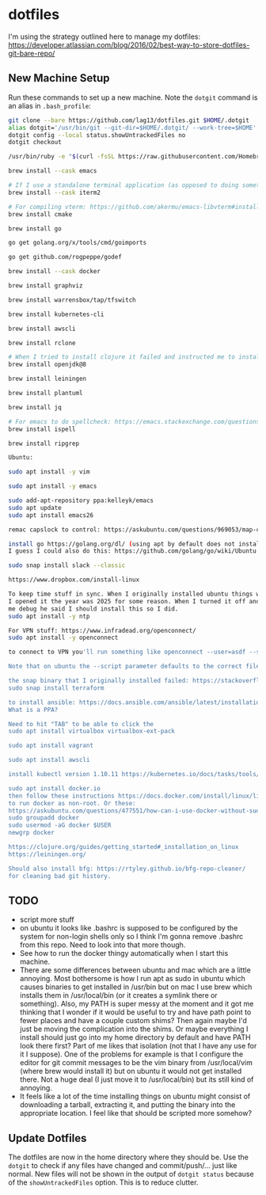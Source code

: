 # dotfiles
I'm using the strategy outlined here to manage my dotfiles:
https://developer.atlassian.com/blog/2016/02/best-way-to-store-dotfiles-git-bare-repo/

## New Machine Setup
Run these commands to set up a new machine. Note the `dotgit` command is an
alias in `.bash_profile`:

```bash
git clone --bare https://github.com/lag13/dotfiles.git $HOME/.dotgit
alias dotgit='/usr/bin/git --git-dir=$HOME/.dotgit/ --work-tree=$HOME'
dotgit config --local status.showUntrackedFiles no
dotgit checkout

/usr/bin/ruby -e "$(curl -fsSL https://raw.githubusercontent.com/Homebrew/install/master/install)"

brew install --cask emacs

# If I use a standalone terminal application (as opposed to doing something like running a terminal emulator via emacs) I prefer using iterm2 on mac instead of the native terminal app because I had one experience surrounding the history feature of bash where what I was observing was NOT lining up with what the bash source code said should be happening (I was expecting that when I ran more than HISTSIZE commands, it would overwrite the ~/.bash_history file INSTEAD OF appending to it: https://unix.stackexchange.com/questions/226214/why-does-history-not-overwrite-but-append-when-histappend-is-set-to-off-in-bash/428208#428208). Turns out, the terminal mac app messes with the shell a bit (https://apple.stackexchange.com/a/219825) and that just made me not trust it because maybe it messes with other things and I'd prefer it if my tools don't mess with the behavior of other tools unless I explicitly say so.
brew install --cask iterm2

# For compiling vterm: https://github.com/akermu/emacs-libvterm#installation
brew install cmake

brew install go

go get golang.org/x/tools/cmd/goimports

go get github.com/rogpeppe/godef

brew install --cask docker

brew install graphviz

brew install warrensbox/tap/tfswitch

brew install kubernetes-cli

brew install awscli

brew install rclone

# When I tried to install clojure it failed and instructed me to install java first
brew install openjdk@8

brew install leiningen

brew install plantuml

brew install jq

# For emacs to do spellcheck: https://emacs.stackexchange.com/questions/19175/where-is-ispell
brew install ispell

brew install ripgrep

Ubuntu:

sudo apt install -y vim

sudo apt install -y emacs

sudo add-apt-repository ppa:kelleyk/emacs
sudo apt update
sudo apt install emacs26

remac capslock to control: https://askubuntu.com/questions/969053/map-caps-lock-to-control-on-ubuntu-17-10?rq=1

install go https://golang.org/dl/ (using apt by default does not install the latest version)
I guess I could also do this: https://github.com/golang/go/wiki/Ubuntu

sudo snap install slack --classic

https://www.dropbox.com/install-linux

To keep time stuff in sync. When I originally installed ubuntu things worked fine, I shut the computer and the next day when
I opened it the year was 2025 for some reason. When I turned it off and on again things were fine but Summit tried to help
me debug he said I should install this so I did.
sudo apt install -y ntp

For VPN stuff: https://www.infradead.org/openconnect/
sudo apt install -y openconnect

to connect to VPN you'll run something like openconnect --user=asdf --servercert sha256:lsklldfsjkldfslkjfalkjasdfljk --script=/usr/share/vpnc-scripts/vpnc-script vpn.server.thingy

Note that on ubuntu the --script parameter defaults to the correct file already but I like the idea of specifying it.

the snap binary that I originally installed failed: https://stackoverflow.com/questions/54406076/terraform-init-fails-git-must-be-available-and-on-the-path so I downloaded the executable from hashicorp, moved it to /usr/bin and that worked
sudo snap install terraform

to install ansible: https://docs.ansible.com/ansible/latest/installation_guide/intro_installation.html#latest-releases-via-apt-ubuntu
What is a PPA?

Need to hit "TAB" to be able to click the 
sudo apt install virtualbox virtualbox-ext-pack

sudo apt install vagrant

sudo apt install awscli

install kubectl version 1.10.11 https://kubernetes.io/docs/tasks/tools/install-kubectl/

sudo apt install docker.io
then follow these instructions https://docs.docker.com/install/linux/linux-postinstall/
to run docker as non-root. Or these:
https://askubuntu.com/questions/477551/how-can-i-use-docker-without-sudo
sudo groupadd docker
sudo usermod -aG docker $USER
newgrp docker

https://clojure.org/guides/getting_started#_installation_on_linux
https://leiningen.org/

Should also install bfg: https://rtyley.github.io/bfg-repo-cleaner/
for cleaning bad git history.
```

## TODO
- script more stuff
- on ubuntu it looks like .bashrc is supposed to be configured by the
  system for non-login shells only so I think I'm gonna remove .bashrc
  from this repo. Need to look into that more though.
- See how to run the docker thingy automatically when I start this
  machine.
- There are some differences between ubuntu and mac which are a little
  annoying. Most bothersome is how I run apt as sudo in ubuntu which
  causes binaries to get installed in /usr/bin but on mac I use brew
  which installs them in /usr/local/bin (or it creates a symlink there
  or something). Also, my PATH is super messy at the moment and it got
  me thinking that I wonder if it would be useful to try and have path
  point to fewer places and have a couple custom shims? Then again
  maybe I'd just be moving the complication into the shims. Or maybe
  everything I install should just go into my home directory by
  default and have PATH look there first? Part of me likes that
  isolation (not that I have any use for it I suppose). One of the
  problems for example is that I configure the editor for git commit
  messages to be the vim binary from /usr/local/vim (where brew would
  install it) but on ubuntu it would not get installed there. Not a
  huge deal (I just move it to /usr/local/bin) but its still kind of
  annoying.
- It feels like a lot of the time installing things on ubuntu might
  consist of downloading a tarball, extracting it, and putting the
  binary into the appropriate location. I feel like that should be
  scripted more somehow?

## Update Dotfiles
The dotfiles are now in the home directory where they should be. Use the
`dotgit` to check if any files have changed and commit/push/... just like
normal. New files will not be shown in the output of `dotgit status` because
of the `showUntrackedFiles` option. This is to reduce clutter.
